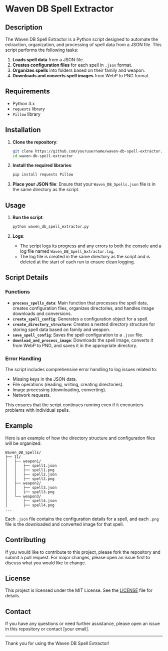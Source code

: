 # Waven DB Spell Extractor

## Description

The Waven DB Spell Extractor is a Python script designed to automate the extraction, organization, and processing of spell data from a JSON file. This script performs the following tasks:

1. **Loads spell data** from a JSON file.
2. **Creates configuration files** for each spell in `.json` format.
3. **Organizes spells** into folders based on their family and weapon.
4. **Downloads and converts spell images** from WebP to PNG format.

## Requirements

- Python 3.x
- `requests` library
- `Pillow` library

## Installation

1. **Clone the repository**:
    ```sh
    git clone https://github.com/yourusername/waven-db-spell-extractor.git
    cd waven-db-spell-extractor
    ```

2. **Install the required libraries**:
    ```sh
    pip install requests Pillow
    ```

3. **Place your JSON file**:
    Ensure that your `Waven_DB_Spells.json` file is in the same directory as the script.

## Usage

1. **Run the script**:
    ```sh
    python waven_db_spell_extractor.py
    ```

2. **Logs**:
    - The script logs its progress and any errors to both the console and a log file named `Waven_DB_Spell_Extractor.log`.
    - The log file is created in the same directory as the script and is deleted at the start of each run to ensure clean logging.

## Script Details

### Functions

- **`process_spells_data`**: Main function that processes the spell data, creates configuration files, organizes directories, and handles image downloads and conversions.
- **`create_spell_config`**: Generates a configuration object for a spell.
- **`create_directory_structure`**: Creates a nested directory structure for storing spell data based on family and weapon.
- **`save_spell_config`**: Saves the spell configuration to a `.json` file.
- **`download_and_process_image`**: Downloads the spell image, converts it from WebP to PNG, and saves it in the appropriate directory.

### Error Handling

The script includes comprehensive error handling to log issues related to:
- Missing keys in the JSON data.
- File operations (reading, writing, creating directories).
- Image processing (downloading, converting).
- Network requests.

This ensures that the script continues running even if it encounters problems with individual spells.

## Example

Here is an example of how the directory structure and configuration files will be organized:

```
Waven_DB_Spells/
├── 11/
│   ├── weapon1/
│   │   ├── spell1.json
│   │   ├── spell1.png
│   │   ├── spell2.json
│   │   ├── spell2.png
│   ├── weapon2/
│   │   ├── spell3.json
│   │   ├── spell3.png
│   └── weapon3/
│       ├── spell4.json
│       ├── spell4.png
...
```

Each `.json` file contains the configuration details for a spell, and each `.png` file is the downloaded and converted image for that spell.

## Contributing

If you would like to contribute to this project, please fork the repository and submit a pull request. For major changes, please open an issue first to discuss what you would like to change.

## License

This project is licensed under the MIT License. See the [LICENSE](LICENSE) file for details.

## Contact

If you have any questions or need further assistance, please open an issue in this repository or contact [your email].

---

Thank you for using the Waven DB Spell Extractor!
